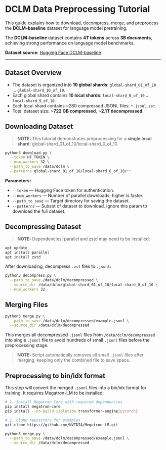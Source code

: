 # DCLM Data Preprocessing Tutorial

This guide explains how to download, decompress, merge, and preprocess the **DCLM-baseline** dataset for language model pretraining.  

The **DCLM-baseline** dataset contains **4T tokens** across **3B documents**, achieving strong performance on language model benchmarks.

**Dataset source:** [Hugging Face DCLM-baseline](https://huggingface.co/datasets/mlfoundations/dclm-baseline-1.0/tree/main/global-shard_01_of_10)

---


## Dataset Overview

- The dataset is organized into **10 global shards**: `global-shard_01_of_10` … `global-shard_10_of_10`.  
- Each global shard contains **10 local shards**: `local-shard_0_of_10` … `local-shard_9_of_10`.  
- Each local shard contains ~280 compressed JSONL files: `*.jsonl.zst`.  
- Total dataset size: **~722 GB compressed**, **~2.1T decompressed**.


## Downloading Dataset

> **NOTE:**
This tutorial demonstrates preprocessing for a **single local shard**: global-shard_01_of_10/local-shard_0_of_10.

```bash
python3 download.py \
  --token HF_TOKEN \
  --num_workers 32 \
  --path_to_save /data/dclm \
  --patterns global-shard_01_of_10/local-shard_0_of_10/**
```

**Parameters:**
- `--token` — Hugging Face token for authentication.
- `--num_workers` — Number of parallel downloads; higher is faster.
- `--path_to_save` — Target directory for saving the dataset.
- `--patterns` — Subset of dataset to download. Ignore this param to download the full dataset.


## Decompressing Dataset

> **NOTE:**
Dependencies: parallel and zstd may need to be installed:

```bash
apt update
apt install parallel
apt install zstd
```

After downloading, decompress `.zst` files to `.jsonl`:

```bash
python3 decompress.py \
  --path_to_save /data/dclm/decompressed \
  --source_dir /data/dclm/global-shard_01_of_10/local-shard_0_of_10 \
  --num_workers 32
```


## Merging Files

```bash
python3 merge.py \
  --path_to_save /data/dclm/decompressed/example.jsonl \
  --source_dir /data/dclm/decompressed
```

This merges all decompressed `.jsonl` files from `/data/dclm/decompressed` into single `.jsonl` file to avoid hundreds of small `.jsonl` files before the preprocessing stage.

> **NOTE:**
Script automatically removes all small `.jsonl` files after merging, keeping only the combined file to save space.


## Preprocessing to bin/idx format

This step will convert the merged `.jsonl` files into a bin/idx format for training. It requires Megatron-LM to be installed:

```bash
# 1. Install Megatron Core with required dependencies
pip install megatron-core
pip install --no-build-isolation transformer-engine[pytorch]

# 2. Clone repository for examples
git clone https://github.com/NVIDIA/Megatron-LM.git
```

```bash
python3 merge.py \
  --path_to_save /data/dclm/decompressed/example.jsonl \
  --source_dir /data/dclm/decompressed
```
